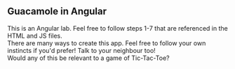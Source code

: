 ## Guacamole in Angular
This is an Angular lab. Feel free to follow steps 1-7 that are referenced in the HTML and JS files.<br>
There are many ways to create this app. Feel free to follow your own instincts if you'd prefer! Talk to your neighbour too!
<br>
Would any of this be relevant to a game of Tic-Tac-Toe?
<br>

